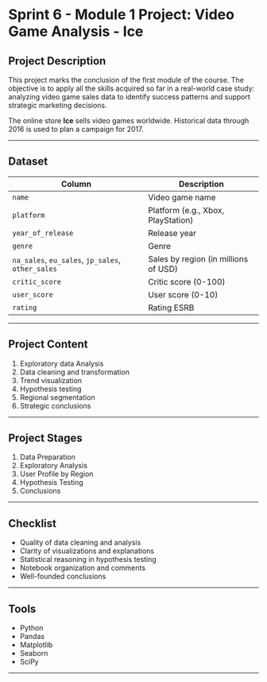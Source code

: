 # Sprint 6 - Module 1 Project: Video Game Analysis - Ice

## Project Description

This project marks the conclusion of the first module of the course. The objective is to apply all the skills acquired so far in a real-world case study: analyzing video game sales data to identify success patterns and support strategic marketing decisions.

The online store **Ice** sells video games worldwide. Historical data through 2016 is used to plan a campaign for 2017.

---

## Dataset

| Column | Description |
|-----------|-------------|
| `name` |  Video game name |
| `platform` |  Platform (e.g., Xbox, PlayStation) |
| `year_of_release` |  Release year |
| `genre` |  Genre |
| `na_sales`, `eu_sales`, `jp_sales`, `other_sales` |  Sales by region (in millions of USD) |
| `critic_score` |  Critic score (0-100) |
| `user_score` |  User score (0-10) |
| `rating` |  Rating ESRB |

---

## Project Content

1. Exploratory data Analysis
2. Data cleaning and transformation
3. Trend visualization
4. Hypothesis testing
5. Regional segmentation
6. Strategic conclusions

---

## Project Stages

1. Data Preparation
2. Exploratory Analysis
3. User Profile by Region
4. Hypothesis Testing
5. Conclusions

---

## Checklist

- Quality of data cleaning and analysis
- Clarity of visualizations and explanations
- Statistical reasoning in hypothesis testing
- Notebook organization and comments
- Well-founded conclusions

---

## Tools

- Python
- Pandas
- Matplotlib
- Seaborn
- SciPy

---

